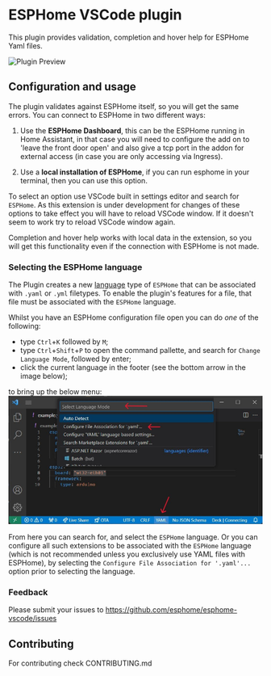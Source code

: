 # ESPHome VSCode plugin

This plugin provides validation, completion and hover help for ESPHome Yaml files.

![Plugin Preview](preview.gif)

## Configuration and usage

The plugin validates against ESPHome itself, so you will get the same errors. You can connect to ESPHome in two different ways:

1. Use the **ESPHome Dashboard**, this can be the ESPHome running in Home Assistant, in that case you will need to configure the add on to 'leave the front door open' and also give a tcp port in the addon for external access (in case you are only accessing via Ingress).

2. Use a **local installation of ESPHome**, if you can run esphome in your terminal, then you can use this option.

To select an option use VSCode built in settings editor and search for `ESPHome`. As this extension is under development for changes of these options to take effect you will have to reload VSCode window. If it doesn't seem to work try to reload VSCode window again.

Completion and hover help works with local data in the extension, so you will get this functionality even if the
connection with ESPHome is not made.

### Selecting the ESPHome language

The Plugin creates a new [language](https://code.visualstudio.com/docs/languages/overview) type of `ESPHome` that can be associated with `.yaml` or `.yml` filetypes. To enable the plugin's features for a file, that file must be associated with the `ESPHome` language.

Whilst you have an ESPHome configuration file open you can do _one_ of the following:

- type `Ctrl`+`K` followed by `M`;
- type `Ctrl`+`Shift`+`P` to open the command pallette, and search for `Change Language Mode`, followed by enter;
- click the current language in the footer (see the bottom arrow in the image below);

to bring up the below menu:
![Select Language Mode](select-language-mode.jpg)

From here you can search for, and select the `ESPHome` language. Or you can configure all such extensions to be associated with the `ESPHome` language (which is not recommended unless you exclusively use YAML files with ESPHome), by selecting the `Configure File Association for '.yaml'...` option prior to selecting the language.

### Feedback

Please submit your issues to https://github.com/esphome/esphome-vscode/issues

## Contributing

For contributing check CONTRIBUTING.md
